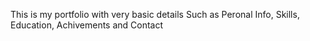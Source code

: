 This is my portfolio  with very basic details
Such as Peronal Info, Skills, Education, Achivements and Contact
